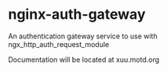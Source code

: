 nginx-auth-gateway
==================

An authentication gateway service to use with ngx_http_auth_request_module

Documentation will be located at xuu.motd.org
